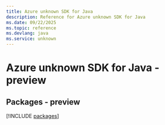 ```yaml
---
title: Azure unknown SDK for Java
description: Reference for Azure unknown SDK for Java
ms.date: 09/22/2025
ms.topic: reference
ms.devlang: java
ms.service: unknown
---
```

# Azure unknown SDK for Java - preview
## Packages - preview
[!INCLUDE [packages](unknown-index.md)]